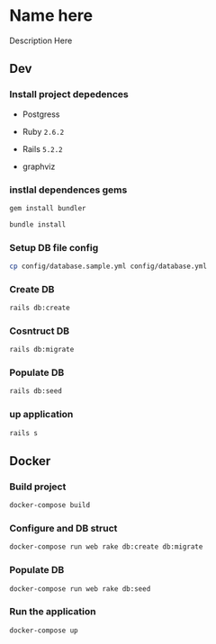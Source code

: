 # Name here

Description Here

## Dev

### Install project depedences

- Postgress

- Ruby `2.6.2`

- Rails `5.2.2`

- graphviz

### instlal dependences gems

```sh
gem install bundler
```

```sh
bundle install
```

### Setup DB file config

```sh
cp config/database.sample.yml config/database.yml
```

### Create DB

```sh
rails db:create
```

### Cosntruct DB
```sh
rails db:migrate
```

### Populate DB
```sh
rails db:seed
```

### up application

```sh
rails s
```

## Docker

### Build project

```sh
docker-compose build
```

### Configure and DB struct

```sh
docker-compose run web rake db:create db:migrate
```

### Populate DB

```sh
docker-compose run web rake db:seed
```

### Run the application

```sh
docker-compose up
```
